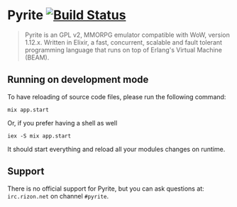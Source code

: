 # Pyrite [![Build Status](https://travis-ci.org/imetallica/pyrite.svg?branch=master)](https://travis-ci.org/imetallica/pyrite)

> Pyrite is an GPL v2, MMORPG emulator compatible with WoW, version 1.12.x.
> Written in Elixir, a fast, concurrent, scalable and fault tolerant 
> programming language that runs on top of Erlang's Virtual Machine (BEAM).


## Running on development mode

To have reloading of source code files, please run the following
command:

```
mix app.start
```

Or, if you prefer having a shell as well

```
iex -S mix app.start
```

It should start everything and reload all your modules changes on 
runtime.


## Support

There is no official support for Pyrite, but you can ask questions at:
`irc.rizon.net` on channel `#pyrite`.
